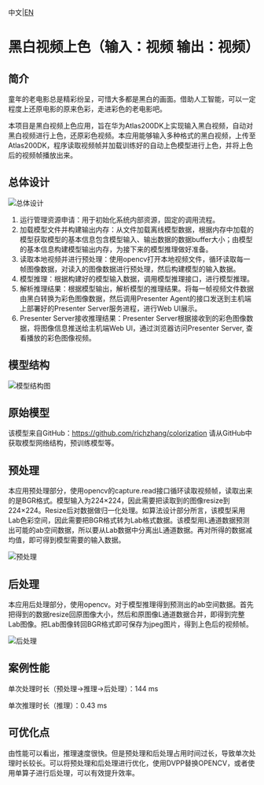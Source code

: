 中文|[EN](README_EN.md)

# 黑白视频上色（输入：视频 输出：视频）

## 简介

童年的老电影总是精彩纷呈，可惜大多都是黑白的画面。借助人工智能，可以一定程度上还原电影的原来色彩，走进彩色的老电影吧。

本项目是黑白视频上色应用，旨在华为Atlas200DK上实现输入黑白视频，自动对黑白视频进行上色，还原彩色视频。本应用能够输入多种格式的黑白视频，上传至Atlas200DK，程序读取视频帧并加载训练好的自动上色模型进行上色，并将上色后的视频帧播放出来。

## 总体设计

![总体设计](https://images.gitee.com/uploads/images/2020/0806/161544_a91ea99a_5395865.png "屏幕截图.png")

1)	运行管理资源申请：用于初始化系统内部资源，固定的调用流程。   
2)	加载模型文件并构建输出内存：从文件加载离线模型数据，根据内存中加载的模型获取模型的基本信息包含模型输入、输出数据的数据buffer大小；由模型的基本信息构建模型输出内存，为接下来的模型推理做好准备。     
3)	读取本地视频并进行预处理：使用opencv打开本地视频文件，循环读取每一帧图像数据，对读入的图像数据进行预处理，然后构建模型的输入数据。     
4)	模型推理：根据构建好的模型输入数据，调用模型推理接口，进行模型推理。     
5)	解析推理结果：根据模型输出，解析模型的推理结果。将每一帧视频文件数据由黑白转换为彩色图像数据，然后调用Presenter Agent的接口发送到主机端上部署好的Presenter Server服务进程，进行Web UI展示。      
6)	Presenter Server接收推理结果：Presenter Server根据接收到的彩色图像数据，将图像信息推送给主机端Web Ul，通过浏览器访问Presenter Server, 查看播放的彩色图像视频。     

## 模型结构

![模型结构图](https://images.gitee.com/uploads/images/2020/0805/095721_70b4f185_5395865.png "屏幕截图.png")

## 原始模型

该模型来自GitHub：https://github.com/richzhang/colorization 请从GitHub中获取模型网络结构，预训练模型等。

## 预处理

本应用预处理部分，使用opencv的capture.read接口循环读取视频帧，读取出来的是BGR格式。模型输入为224×224，因此需要把读取到的图像resize到224×224。Resize后对数据做归一化处理。如算法设计部分所言，该模型采用Lab色彩空间，因此需要把BGR格式转为Lab格式数据。该模型用L通道数据预测出可能的ab空间数据，所以要从Lab数据中分离出L通道数据。再对所得的数据减均值，即可得到模型需要的输入数据。

![预处理](https://images.gitee.com/uploads/images/2020/0805/095959_0e2bdf81_5395865.png "屏幕截图.png")

## 后处理

本应用后处理部分，使用opencv。对于模型推理得到预测出的ab空间数据。首先把得到的数据resize回原图像大小，然后和原图像L通道数据合并，即得到完整Lab图像。把Lab图像转回BGR格式即可保存为jpeg图片，得到上色后的视频帧。

![后处理](https://images.gitee.com/uploads/images/2020/0805/100036_247920c8_5395865.png "屏幕截图.png")

## 案例性能

单次处理时长（预处理->推理->后处理）：144 ms

单次推理时长（推理）：0.43 ms

## 可优化点

由性能可以看出，推理速度很快。但是预处理和后处理占用时间过长，导致单次处理时长较长。可以将预处理和后处理进行优化，使用DVPP替换OPENCV，或者使用单算子进行后处理，可以有效提升效率。